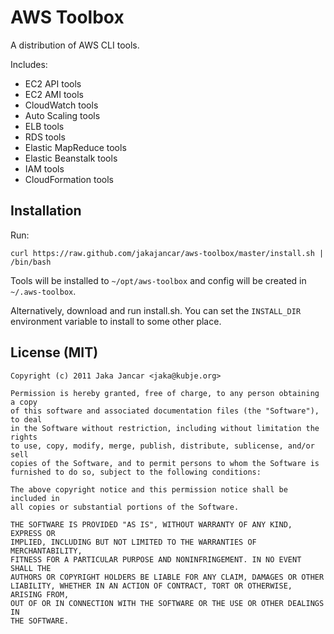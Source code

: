 AWS Toolbox
===========

A distribution of AWS CLI tools.

Includes:

  - EC2 API tools
  - EC2 AMI tools
  - CloudWatch tools
  - Auto Scaling tools
  - ELB tools
  - RDS tools
  - Elastic MapReduce tools
  - Elastic Beanstalk tools
  - IAM tools
  - CloudFormation tools

Installation
------------

Run:

    curl https://raw.github.com/jakajancar/aws-toolbox/master/install.sh | /bin/bash

Tools will be installed to `~/opt/aws-toolbox` and config will be created in `~/.aws-toolbox`.

Alternatively, download and run install.sh. You can set the `INSTALL_DIR` environment variable to install to some other place.

License (MIT)
-------------

    Copyright (c) 2011 Jaka Jancar <jaka@kubje.org>

    Permission is hereby granted, free of charge, to any person obtaining a copy
    of this software and associated documentation files (the "Software"), to deal
    in the Software without restriction, including without limitation the rights
    to use, copy, modify, merge, publish, distribute, sublicense, and/or sell
    copies of the Software, and to permit persons to whom the Software is
    furnished to do so, subject to the following conditions:

    The above copyright notice and this permission notice shall be included in
    all copies or substantial portions of the Software.

    THE SOFTWARE IS PROVIDED "AS IS", WITHOUT WARRANTY OF ANY KIND, EXPRESS OR
    IMPLIED, INCLUDING BUT NOT LIMITED TO THE WARRANTIES OF MERCHANTABILITY,
    FITNESS FOR A PARTICULAR PURPOSE AND NONINFRINGEMENT. IN NO EVENT SHALL THE
    AUTHORS OR COPYRIGHT HOLDERS BE LIABLE FOR ANY CLAIM, DAMAGES OR OTHER
    LIABILITY, WHETHER IN AN ACTION OF CONTRACT, TORT OR OTHERWISE, ARISING FROM,
    OUT OF OR IN CONNECTION WITH THE SOFTWARE OR THE USE OR OTHER DEALINGS IN
    THE SOFTWARE.
